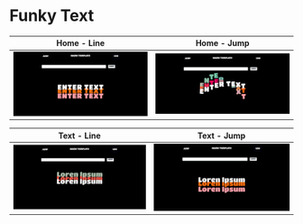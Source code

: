 # Funky Text

| Home - Line | Home - Jump |
| --- | --- |
| ![screenshot](images/screens/screens1.png) | ![screenshot](images/screens/screens4.png) |

| Text - Line | Text - Jump |
| --- | --- |
| ![screenshot](images/screens/screens2.png) | ![screenshot](images/screens/screens3.png) |
